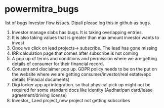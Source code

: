 # powermitra_bugs
list of bugs
Investor flow issues. Dipali please log this in github as bugs.

1) Investor manage slabs has bugs. It is taking overlapping entries.
2) It is also taking values that is greater than max amount investor wants to invest
3) Once we click on lead projects-> subscribe. The lead has gone missing
4) IRR calculation page that comes after subscribe is not coming
5) A pop up of terms and conditions and permission where we are getting details of consumer for their financial record.
6) Consent and disclaimer pop up. GDPR policy needs to be on the put on the website where we are getting consumer/investor/real estate/epc details (Finacial documents)
7) Digi locker app api integration. so that physical pick up might not be required for some standard docs like identity (Aadhar/pan card/lease agreement/driving license)
8) Investor_ Laed project_new project not getting subscribes
